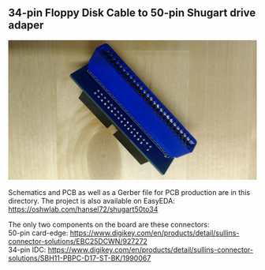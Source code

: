 ## 34-pin Floppy Disk Cable to 50-pin Shugart drive adaper

![Adapter](adapter.jpg)

Schematics and PCB as well as a Gerber file for PCB production are in this directory. The project is also available on EasyEDA: https://oshwlab.com/hansel72/shugart50to34

The only two components on the board are these connectors:</br>
50-pin card-edge: https://www.digikey.com/en/products/detail/sullins-connector-solutions/EBC25DCWN/927272</br>
34-pin IDC: https://www.digikey.com/en/products/detail/sullins-connector-solutions/SBH11-PBPC-D17-ST-BK/1990067</br>

